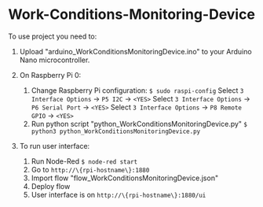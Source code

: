 # Work-Conditions-Monitoring-Device

To use project you need to:

1. Upload "arduino_WorkConditionsMonitoringDevice.ino" to your Arduino Nano microcontroller.

2. On Raspberry Pi 0:
   1. Change Raspberry Pi configuration:
    `$ sudo raspi-config`
    Select `3 Interface Options` -> `P5 I2C` -> `<YES>`
    Select `3 Interface Options` -> `P6 Serial Port` -> `<YES>`
    Select `3 Interface Options` -> `P8 Remote GPIO` -> `<YES>`
   2. Run python script "python_WorkConditionsMonitoringDevice.py"
    `$ python3 python_WorkConditionsMonitoringDevice.py`

3. To run user interface:
   1. Run Node-Red
   `$ node-red start`
   2. Go to `http://\{rpi-hostname\}:1880`
   3. Import flow "flow_WorkConditionsMonitoringDevice.json"
   4. Deploy flow
   5. User interface is on `http://\{rpi-hostname\}:1880/ui`